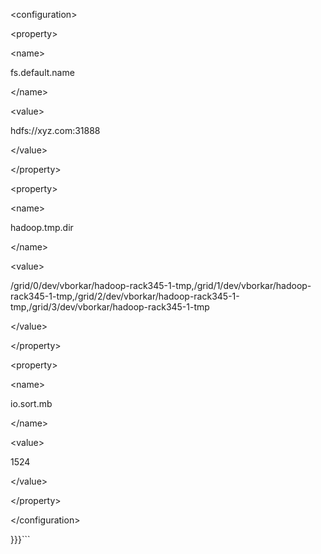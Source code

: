 <?xml version="1.0"?>
<?xml-stylesheet type="text/xsl" href="configuration.xsl"?>

<!-- Put site-specific property overrides in this file. -->



&lt;configuration&gt;





&lt;property&gt;


> 

&lt;name&gt;

fs.default.name

&lt;/name&gt;


> 

&lt;value&gt;

hdfs://xyz.com:31888

&lt;/value&gt;




&lt;/property&gt;




&lt;property&gt;


> 

&lt;name&gt;

hadoop.tmp.dir

&lt;/name&gt;


> 

&lt;value&gt;

/grid/0/dev/vborkar/hadoop-rack345-1-tmp,/grid/1/dev/vborkar/hadoop-rack345-1-tmp,/grid/2/dev/vborkar/hadoop-rack345-1-tmp,/grid/3/dev/vborkar/hadoop-rack345-1-tmp

&lt;/value&gt;




&lt;/property&gt;




&lt;property&gt;


> 

&lt;name&gt;

io.sort.mb

&lt;/name&gt;


> 

&lt;value&gt;

1524

&lt;/value&gt;




&lt;/property&gt;





&lt;/configuration&gt;

  }}}```